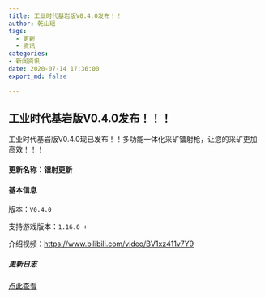```yaml
---
title: 工业时代基岩版V0.4.0发布！！
author: 乾山瑶
tags:
  - 更新
  - 资讯
categories: 
- 新闻资讯
date: 2020-07-14 17:36:00
export_md: false

---
```

## 工业时代基岩版V0.4.0发布！！！

工业时代基岩版V0.4.0现已发布！！多功能一体化采矿镭射枪，让您的采矿更加高效！！！



#### 更新名称：镭射更新

#### 基本信息

版本：`V0.4.0`

支持游戏版本：`1.16.0 +`

介绍视频：https://www.bilibili.com/video/BV1xz411v7Y9

##### 更新日志

[点此查看](/MyBlog/wikis/icib/update_log/v0.4.0.html)